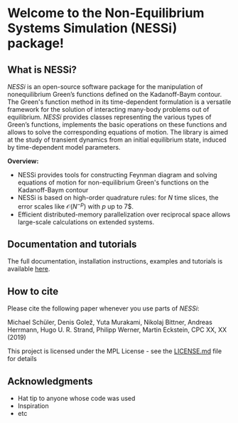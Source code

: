# Welcome to the Non-Equilibrium Systems Simulation (NESSi) package!

## What is NESSi?

*NESSi* is an open-source software package for the manipulation of nonequilibrium Green’s functions defined on the Kadanoff-Baym contour. The Green's function method in its time-dependent formulation is a versatile framework for the solution of interacting many-body problems out of equilibrium. *NESSi* provides classes representing the various types of Green’s functions, implements the basic operations on these functions and allows to solve the corresponding equations of motion. The library is aimed at the study of transient dynamics from an initial equilibrium state, induced by time-dependent model parameters.

**Overview:**
* NESSi provides tools for constructing Feynman diagram and solving equations of motion for non-equilibrium Green's functions on the Kadanoff-Baym contour
* NESSi is based on high-order quadrature rules: for $N$ time slices, the error scales like $\mathcal{O}(N^{-p})$ with $p$ up to 7$.
* Efficient distributed-memory parallelization over reciprocal space allows large-scale calculations on extended systems.

## Documentation and tutorials

The full documentation, installation instructions, examples and tutorials is available [here](http://www.nessi.tuxfamily.org).

## How to cite

Please cite the following paper whenever you use parts of *NESSi*: 

Michael Schüler, Denis Golež, Yuta Murakami, Nikolaj Bittner, Andreas Herrmann, Hugo U. R. Strand, Philipp Werner, Martin Eckstein, CPC XX, XX (2019)

This project is licensed under the MPL License - see the [LICENSE.md](LICENSE.md) file for details

## Acknowledgments

* Hat tip to anyone whose code was used
* Inspiration
* etc

